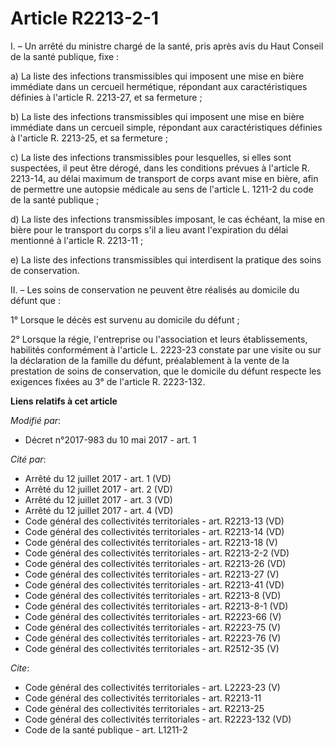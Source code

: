 # Article R2213-2-1

I. – Un arrêté du ministre chargé de la santé, pris après avis du Haut Conseil de la santé publique, fixe : 

a) La liste des infections transmissibles qui imposent une mise en bière immédiate dans un cercueil hermétique, répondant aux
caractéristiques définies à l'article R. 2213-27, et sa fermeture ; 

b) La liste des infections transmissibles qui imposent une mise en bière immédiate dans un cercueil simple, répondant aux
caractéristiques définies à l'article R. 2213-25, et sa fermeture ; 

c) La liste des infections transmissibles pour lesquelles, si elles sont suspectées, il peut être dérogé, dans les conditions
prévues à l'article R. 2213-14, au délai maximum de transport de corps avant mise en bière, afin de permettre une autopsie
médicale au sens de l'article L. 1211-2 du code de la santé publique ; 

d) La liste des infections transmissibles imposant, le cas échéant, la mise en bière pour le transport du corps s'il a lieu
avant l'expiration du délai mentionné à l'article R. 2213-11 ; 

e) La liste des infections transmissibles qui interdisent la pratique des soins de conservation. 

II. – Les soins de conservation ne peuvent être réalisés au domicile du défunt que : 

1° Lorsque le décès est survenu au domicile du défunt ; 

2° Lorsque la régie, l'entreprise ou l'association et leurs établissements, habilités conformément à l'article L. 2223-23
constate par une visite ou sur la déclaration de la famille du défunt, préalablement à la vente de la prestation de soins de
conservation, que le domicile du défunt respecte les exigences fixées au 3° de l'article R. 2223-132.

**Liens relatifs à cet article**

_Modifié par_:

  - Décret n°2017-983 du 10 mai 2017 - art. 1

_Cité par_:

  - Arrêté du 12 juillet 2017 - art. 1 (VD)
  - Arrêté du 12 juillet 2017 - art. 2 (VD)
  - Arrêté du 12 juillet 2017 - art. 3 (VD)
  - Arrêté du 12 juillet 2017 - art. 4 (VD)
  - Code général des collectivités territoriales - art. R2213-13 (VD)
  - Code général des collectivités territoriales - art. R2213-14 (VD)
  - Code général des collectivités territoriales - art. R2213-18 (V)
  - Code général des collectivités territoriales - art. R2213-2-2 (VD)
  - Code général des collectivités territoriales - art. R2213-26 (VD)
  - Code général des collectivités territoriales - art. R2213-27 (V)
  - Code général des collectivités territoriales - art. R2213-41 (VD)
  - Code général des collectivités territoriales - art. R2213-8 (VD)
  - Code général des collectivités territoriales - art. R2213-8-1 (VD)
  - Code général des collectivités territoriales - art. R2223-66 (V)
  - Code général des collectivités territoriales - art. R2223-75 (V)
  - Code général des collectivités territoriales - art. R2223-76 (V)
  - Code général des collectivités territoriales - art. R2512-35 (V)

_Cite_:

  - Code général des collectivités territoriales - art. L2223-23 (V)
  - Code général des collectivités territoriales - art. R2213-11
  - Code général des collectivités territoriales - art. R2213-25
  - Code général des collectivités territoriales - art. R2223-132 (VD)
  - Code de la santé publique - art. L1211-2
